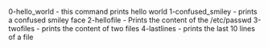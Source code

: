 0-hello_world - this command prints hello world
1-confused_smiley - prints a confused smiley face
2-hellofile - Prints the content of the /etc/passwd
3-twofiles - prints the content of two files
4-lastlines - prints the last 10 lines of a file
